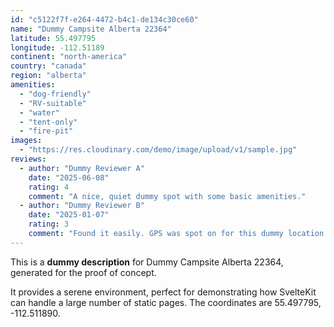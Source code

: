 ```yaml
---
id: "c5122f7f-e264-4472-b4c1-de134c30ce60"
name: "Dummy Campsite Alberta 22364"
latitude: 55.497795
longitude: -112.51189
continent: "north-america"
country: "canada"
region: "alberta"
amenities:
  - "dog-friendly"
  - "RV-suitable"
  - "water"
  - "tent-only"
  - "fire-pit"
images:
  - "https://res.cloudinary.com/demo/image/upload/v1/sample.jpg"
reviews:
  - author: "Dummy Reviewer A"
    date: "2025-06-08"
    rating: 4
    comment: "A nice, quiet dummy spot with some basic amenities."
  - author: "Dummy Reviewer B"
    date: "2025-01-07"
    rating: 3
    comment: "Found it easily. GPS was spot on for this dummy location."
---
```


This is a **dummy description** for Dummy Campsite Alberta 22364, generated for the proof of concept.

It provides a serene environment, perfect for demonstrating how SvelteKit can handle a large number of static pages. The coordinates are 55.497795, -112.511890.
